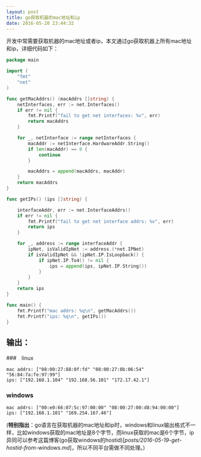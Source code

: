 ```yaml
---
layout: post
title: go获取机器的mac地址和ip
date: 2016-05-20 23:44:32
---
```


开发中常需要获取机器的mac地址或者ip，本文通过go获取机器上所有mac地址和ip，详细代码如下：

```go
package main

import (
    "fmt"
    "net"
)

func getMacAddrs() (macAddrs []string) {
    netInterfaces, err := net.Interfaces()
    if err != nil {
        fmt.Printf("fail to get net interfaces: %v", err)
        return macAddrs
    }

    for _, netInterface := range netInterfaces {
        macAddr := netInterface.HardwareAddr.String()
        if len(macAddr) == 0 {
            continue
        }

        macAddrs = append(macAddrs, macAddr)
    }
    return macAddrs
}

func getIPs() (ips []string) {

    interfaceAddr, err := net.InterfaceAddrs()
    if err != nil {
        fmt.Printf("fail to get net interface addrs: %v", err)
        return ips
    }

    for _, address := range interfaceAddr {
        ipNet, isValidIpNet := address.(*net.IPNet)
        if isValidIpNet && !ipNet.IP.IsLoopback() {
            if ipNet.IP.To4() != nil {
                ips = append(ips, ipNet.IP.String())
            }
        }
    }
    return ips
}

func main() {
    fmt.Printf("mac addrs: %q\n", getMacAddrs())
    fmt.Printf("ips: %q\n", getIPs())
}
```

## 输出：

###　linux

    mac addrs: ["08:00:27:88:0f:fd" "08:00:27:0b:06:54" "56:84:7a:fe:97:99"]
    ips: ["192.168.1.104" "192.168.56.101" "172.17.42.1"]

### windows

    mac addrs: ["00:e0:66:07:5c:97:00:00" "08:00:27:00:d8:94:00:00"]
    ips: ["192.168.1.101" "169.254.167.46"]

(**特别指出**：go语言在获取机器的mac地址和ip时，windows和linux输出格式不一样，比如windows获取的mac地址是8个字节，而linux获取的mac是6个字节，ip异同可以参考这篇博客(go获取windows的hostid)[_posts/2016-05-19-get-hostid-from-windows.md_]，所以不同平台需做不同处理。)